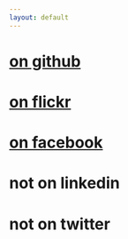 ```yaml
---
layout: default
---
```


# [on github](http://www.github.com/green-mercury)

# [on flickr](http://www.flickr.com/green-mercury/albums)

# [on facebook](http://www.facebook.com/holgraef)

# not on linkedin

# not on twitter

